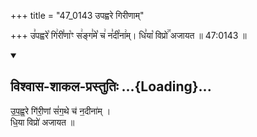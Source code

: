 +++
title = "47_0143 उपह्वरे गिरीणाम्"

+++
उ꣣पह्वरे꣡ गि꣢री꣣णा꣡ꣳ स꣢ङ्ग꣣मे꣡ च꣢ न꣣दी꣡ना꣢म्। धि꣣या꣡ विप्रो꣢꣯ अजायत ॥ 47:0143 ॥

<div class="js_include" newlevelforh1="2" title="विश्वास-शाकल-प्रस्तुतिः" unfilled url="/vedAH_Rk/shAkalam/saMhitA/vishvAsa-prastutiH/08/006/28_upahvare_girINAM.md">
<details open><summary><h2>विश्वास-शाकल-प्रस्तुतिः ...{Loading}...</h2></summary>


उ॒प॒ह्व॒रे गि॑री॒णां सं॑ग॒थे च॑ न॒दीना॑म् ।  
धि॒या विप्रो॑ अजायत ॥

</details>
</div>